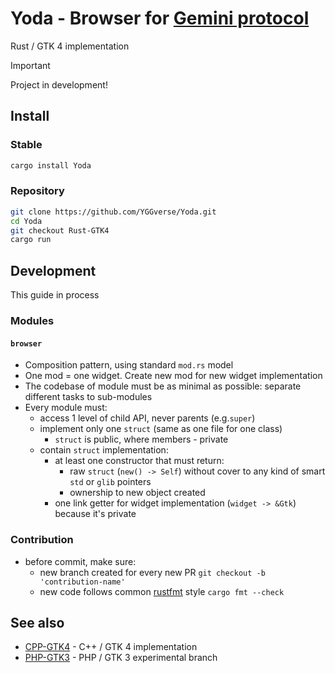 # Yoda - Browser for [Gemini protocol](https://geminiprotocol.net)

Rust / GTK 4 implementation

> [!IMPORTANT]
> Project in development!
>

## Install

### Stable

``` bash
cargo install Yoda
```

### Repository

``` bash
git clone https://github.com/YGGverse/Yoda.git
cd Yoda
git checkout Rust-GTK4
cargo run
```

## Development

This guide in process

### Modules

#### `browser`

* Composition pattern, using standard `mod.rs` model
* One mod = one widget. Create new mod for new widget implementation
* The codebase of module must be as minimal as possible: separate different tasks to sub-modules
* Every module must:
  * access 1 level of child API, never parents (e.g.`super`)
  * implement only one `struct` (same as one file for one class)
    * `struct` is public, where members - private
  * contain `struct` implementation:
    * at least one constructor that must return:
      * raw `struct` (`new() -> Self`) without cover to any kind of smart `std` or `glib` pointers
      * ownership to new object created
    * one link getter for widget implementation (`widget -> &Gtk`) because it's private

### Contribution

* before commit, make sure:
  * new branch created for every new PR `git checkout -b 'contribution-name'`
  * new code follows common [rustfmt](https://rust-lang.github.io/rustfmt/) style `cargo fmt --check`

## See also

* [CPP-GTK4](https://github.com/YGGverse/Yoda/tree/CPP-GTK4) - C++ / GTK 4 implementation
* [PHP-GTK3](https://github.com/YGGverse/Yoda/tree/PHP-GTK3) - PHP / GTK 3 experimental branch
